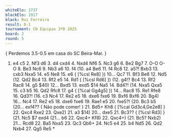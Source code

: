 ```yaml
---
whiteElo: 1737
blackElo: 1917
black: Rui Ferreira
result: 0-1
tournament: CN Equipas 3ªD 2025
board: 2
round: 5
---
```


{ Perdemos 3.5-0.5 em casa do SC Beira-Mar. }
1. e4 c5 2. Nf3 d6 3. d4 cxd4 4. Nxd4 Nf6 5. Nc3 g6 6. Be2 Bg7 7. O-O O-O 8. Be3 Nc6 9. Nb3 a6 10. f4 (10. a4 Be6 11. f4 Rc8 12. a5?! Bxb3 13. cxb3 Nxa5 14. e5 Ne8 15. e6 { [%csl Re8] }) 10... Qc7 11. Bf3 Be6 12. Nd5 (12. Qd2 Bc4 13. Rf2 e5 14. Rd1 { [%csl Rd6] }) (12. g4!? Bc4 13. Rf2 Rac8 14. g5 $40) 12... Bxd5 13. exd5 $14 Na5 14. Bd4?! (14. Nxa5 Qxa5 15. c3 b5 16. Qd2 Rfc8 17. g4 { [%cal Gg4g5] }) 14... Rac8 15. Re1 Rfe8 16. Qd3?! (16. c3 Nc4 17. Re2 e5 18. dxe6 fxe6 19. Bxf6 Bxf6 20. Bg4) 16... Nc4 17. Re2 e5 18. dxe6 fxe6 19. Rae1 e5 20. fxe5?! (20. Bc3 b5 (20... exf4?? { Não pode comer! } 21. Bd5+ Kh8 { [%cal Gd3c4,Ge2e8] } 22. Qxc4 Rxe2 23. Qxe2) 21. a3 $14) 20... dxe5 21. Bc3?? { [%csl Rd3] } (21. Nc5 $7 exd4 (21... b6 22. Qxc4+ Kf8) 22. Qxc4+) (21. Bc5? Nxb2) 21... Rcd8 22. Ba5 Nxa5 23. Qc3 Qb6+ 24. Nc5 e4 25. b4 Nd5 26. Qd2 Nxb4 27. Qg5 Re5 *
